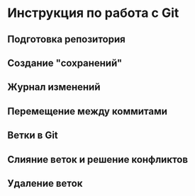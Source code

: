 # Инструкция по работа с Git

## Подготовка репозитория

## Создание "сохранений"

## Журнал изменений

## Перемещение между коммитами

## Ветки в Git

## Слияние веток и решение конфликтов

## Удаление веток
